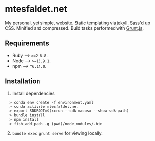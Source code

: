 # mtesfaldet.net
My personal, yet simple, website. Static templating via [jekyll](https://jekyllrb.com). [Sass'd](https://sass-lang.com) up CSS. Minified and compressed. Build tasks performed with [Grunt.js](https://gruntjs.com).

## Requirements

- Ruby --> `>=2.6.8`.
- Node --> `>=16.9.1`.
- npm --> `^6.14.0`.

## Installation

1. Install dependencies
```
  > conda env create -f environment.yaml
  > conda activate mtesfaldet.net
  > export SDKROOT=$(xcrun --sdk macosx --show-sdk-path)
  > bundle install
  > npm install
  > fish_add_path -g (pwd)/node_modules/.bin
```
2. `bundle exec grunt serve` for viewing locally.
